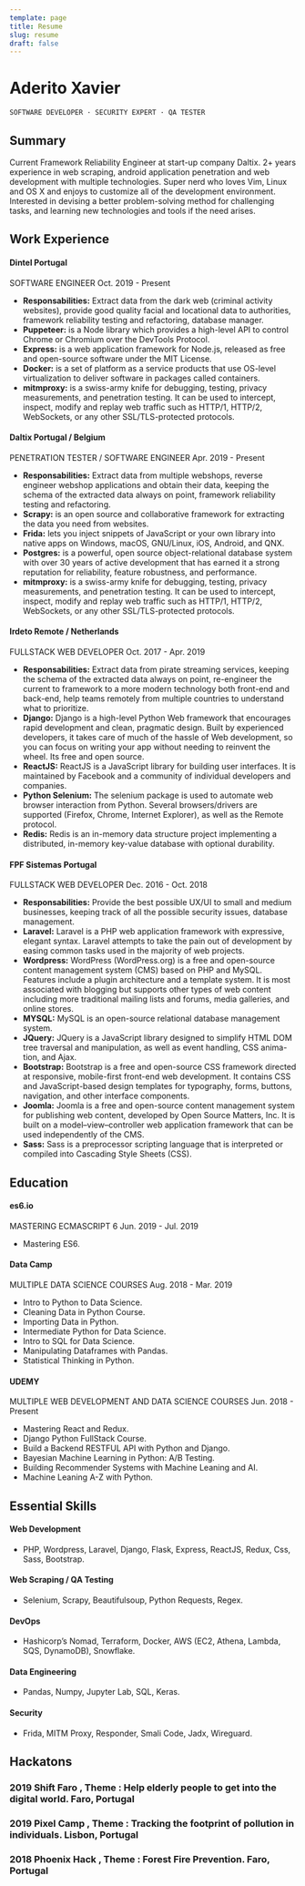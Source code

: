 ```yaml
---
template: page
title: Resume
slug: resume
draft: false
---
```

# Aderito Xavier

```
SOFTWARE DEVELOPER · SECURITY EXPERT · QA TESTER
```
## Summary

Current Framework Reliability Engineer at start-up company Daltix. 2+ years experience in web scraping, android application penetration and web
development with multiple technologies. Super nerd who loves Vim, Linux and OS X and enjoys to customize all of the development environment.
Interested in devising a better problem-solving method for challenging tasks, and learning new technologies and tools if the need arises.

## Work Experience

#### Dintel Portugal

SOFTWARE ENGINEER Oct. 2019 - Present

- **Responsabilities:** Extract data from the dark web (criminal activity websites), provide good quality facial and locational data to authorities,
    framework reliability testing and refactoring, database manager.
- **Puppeteer:** is a Node library which provides a high-level API to control Chrome or Chromium over the DevTools Protocol.
- **Express:** is a web application framework for Node.js, released as free and open-source software under the MIT License.
- **Docker:** is a set of platform as a service products that use OS-level virtualization to deliver software in packages called containers.
- **mitmproxy:** is a swiss-army knife for debugging, testing, privacy measurements, and penetration testing. It can be used to intercept, inspect,
    modify and replay web traffic such as HTTP/1, HTTP/2, WebSockets, or any other SSL/TLS-protected protocols.

#### Daltix Portugal / Belgium

PENETRATION TESTER / SOFTWARE ENGINEER Apr. 2019 - Present

- **Responsabilities:** Extract data from multiple webshops, reverse engineer webshop applications and obtain their data, keeping the schema of
    the extracted data always on point, framework reliability testing and refactoring.
- **Scrapy:** is an open source and collaborative framework for extracting the data you need from websites.
- **Frida:** lets you inject snippets of JavaScript or your own library into native apps on Windows, macOS, GNU/Linux, iOS, Android, and QNX.
- **Postgres:** is a powerful, open source object-relational database system with over 30 years of active development that has earned it a strong
    reputation for reliability, feature robustness, and performance.
- **mitmproxy:** is a swiss-army knife for debugging, testing, privacy measurements, and penetration testing. It can be used to intercept, inspect,
    modify and replay web traffic such as HTTP/1, HTTP/2, WebSockets, or any other SSL/TLS-protected protocols.

#### Irdeto Remote / Netherlands

FULLSTACK WEB DEVELOPER Oct. 2017 - Apr. 2019

- **Responsabilities:** Extract data from pirate streaming services, keeping the schema of the extracted data always on point, re-engineer the
    current to framework to a more modern technology both front-end and back-end, help teams remotely from multiple countries to understand
    what to prioritize.
- **Django:** Django is a high-level Python Web framework that encourages rapid development and clean, pragmatic design. Built by experienced
    developers, it takes care of much of the hassle of Web development, so you can focus on writing your app without needing to reinvent the
    wheel. Its free and open source.
- **ReactJS:** ReactJS is a JavaScript library for building user interfaces. It is maintained by Facebook and a community of individual developers
    and companies.
- **Python Selenium:** The selenium package is used to automate web browser interaction from Python. Several browsers/drivers are supported
    (Firefox, Chrome, Internet Explorer), as well as the Remote protocol.
- **Redis:** Redis is an in-memory data structure project implementing a distributed, in-memory key-value database with optional durability.

#### FPF Sistemas Portugal

FULLSTACK WEB DEVELOPER Dec. 2016 - Oct. 2018

- **Responsabilities:** Provide the best possible UX/UI to small and medium businesses, keeping track of all the possible security issues, database
    management.
- **Laravel:** Laravel is a PHP web application framework with expressive, elegant syntax. Laravel attempts to take the pain out of development by
    easing common tasks used in the majority of web projects.
- **Wordpress:** WordPress (WordPress.org) is a free and open-source content management system (CMS) based on PHP and MySQL. Features
    include a plugin architecture and a template system. It is most associated with blogging but supports other types of web content including
    more traditional mailing lists and forums, media galleries, and online stores.
- **MYSQL:** MySQL is an open-source relational database management system.
- **JQuery:** JQuery is a JavaScript library designed to simplify HTML DOM tree traversal and manipulation, as well as event handling, CSS anima-
    tion, and Ajax.
- **Bootstrap:** Bootstrap is a free and open-source CSS framework directed at responsive, mobile-first front-end web development. It contains
    CSS and JavaScript-based design templates for typography, forms, buttons, navigation, and other interface components.
- **Joomla:** Joomla is a free and open-source content management system for publishing web content, developed by Open Source Matters, Inc.
    It is built on a model–view–controller web application framework that can be used independently of the CMS.
- **Sass:** Sass is a preprocessor scripting language that is interpreted or compiled into Cascading Style Sheets (CSS).

## Education


#### es6.io

MASTERING ECMASCRIPT 6 Jun. 2019 - Jul. 2019

- Mastering ES6.

#### Data Camp

MULTIPLE DATA SCIENCE COURSES Aug. 2018 - Mar. 2019

- Intro to Python to Data Science.
- Cleaning Data in Python Course.
- Importing Data in Python.
- Intermediate Python for Data Science.
- Intro to SQL for Data Science.
- Manipulating Dataframes with Pandas.
- Statistical Thinking in Python.

#### UDEMY

MULTIPLE WEB DEVELOPMENT AND DATA SCIENCE COURSES Jun. 2018 - Present

- Mastering React and Redux.
- Django Python FullStack Course.
- Build a Backend RESTFUL API with Python and Django.
- Bayesian Machine Learning in Python: A/B Testing.
- Building Recommender Systems with Machine Leaning and AI.
- Machine Leaning A-Z with Python.

## Essential Skills

#### Web Development

- PHP, Wordpress, Laravel, Django, Flask, Express, ReactJS, Redux, Css, Sass, Bootstrap.

#### Web Scraping / QA Testing

- Selenium, Scrapy, Beautifulsoup, Python Requests, Regex.

#### DevOps

- Hashicorp’s Nomad, Terraform, Docker, AWS (EC2, Athena, Lambda, SQS, DynamoDB), Snowflake.

#### Data Engineering

- Pandas, Numpy, Jupyter Lab, SQL, Keras.

#### Security

- Frida, MITM Proxy, Responder, Smali Code, Jadx, Wireguard.

## Hackatons

### 2019 Shift Faro , Theme : Help elderly people to get into the digital world. Faro, Portugal

### 2019 Pixel Camp , Theme : Tracking the footprint of pollution in individuals. Lisbon, Portugal

### 2018 Phoenix Hack , Theme : Forest Fire Prevention. Faro, Portugal



